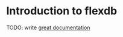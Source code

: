 # Introduction to flexdb

TODO: write [great documentation](http://jacobian.org/writing/what-to-write/)
